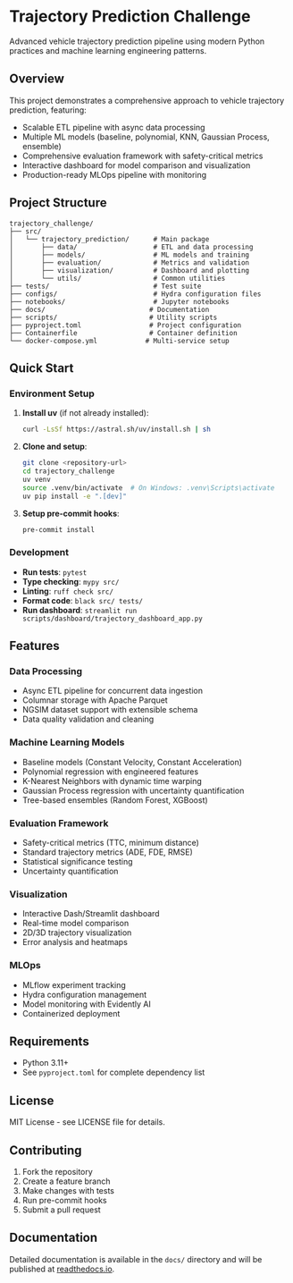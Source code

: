 # Trajectory Prediction Challenge

Advanced vehicle trajectory prediction pipeline using modern Python practices and machine learning engineering patterns.

## Overview

This project demonstrates a comprehensive approach to vehicle trajectory prediction, featuring:

- Scalable ETL pipeline with async data processing
- Multiple ML models (baseline, polynomial, KNN, Gaussian Process, ensemble)
- Comprehensive evaluation framework with safety-critical metrics
- Interactive dashboard for model comparison and visualization
- Production-ready MLOps pipeline with monitoring

## Project Structure

```
trajectory_challenge/
├── src/
│   └── trajectory_prediction/      # Main package
│       ├── data/                   # ETL and data processing
│       ├── models/                 # ML models and training
│       ├── evaluation/             # Metrics and validation
│       ├── visualization/          # Dashboard and plotting
│       └── utils/                  # Common utilities
├── tests/                          # Test suite
├── configs/                        # Hydra configuration files
├── notebooks/                      # Jupyter notebooks
├── docs/                          # Documentation
├── scripts/                       # Utility scripts
├── pyproject.toml                 # Project configuration
├── Containerfile                  # Container definition
└── docker-compose.yml            # Multi-service setup
```

## Quick Start

### Environment Setup

1. **Install uv** (if not already installed):
   ```bash
   curl -LsSf https://astral.sh/uv/install.sh | sh
   ```

2. **Clone and setup**:
   ```bash
   git clone <repository-url>
   cd trajectory_challenge
   uv venv
   source .venv/bin/activate  # On Windows: .venv\Scripts\activate
   uv pip install -e ".[dev]"
   ```

3. **Setup pre-commit hooks**:
   ```bash
   pre-commit install
   ```

### Development

- **Run tests**: `pytest`
- **Type checking**: `mypy src/`
- **Linting**: `ruff check src/`
- **Format code**: `black src/ tests/`
- **Run dashboard**: `streamlit run scripts/dashboard/trajectory_dashboard_app.py`

## Features

### Data Processing
- Async ETL pipeline for concurrent data ingestion
- Columnar storage with Apache Parquet
- NGSIM dataset support with extensible schema
- Data quality validation and cleaning

### Machine Learning Models
- Baseline models (Constant Velocity, Constant Acceleration)
- Polynomial regression with engineered features
- K-Nearest Neighbors with dynamic time warping
- Gaussian Process regression with uncertainty quantification
- Tree-based ensembles (Random Forest, XGBoost)

### Evaluation Framework
- Safety-critical metrics (TTC, minimum distance)
- Standard trajectory metrics (ADE, FDE, RMSE)
- Statistical significance testing
- Uncertainty quantification

### Visualization
- Interactive Dash/Streamlit dashboard
- Real-time model comparison
- 2D/3D trajectory visualization
- Error analysis and heatmaps

### MLOps
- MLflow experiment tracking
- Hydra configuration management
- Model monitoring with Evidently AI
- Containerized deployment

## Requirements

- Python 3.11+
- See `pyproject.toml` for complete dependency list

## License

MIT License - see LICENSE file for details.

## Contributing

1. Fork the repository
2. Create a feature branch
3. Make changes with tests
4. Run pre-commit hooks
5. Submit a pull request

## Documentation

Detailed documentation is available in the `docs/` directory and will be published at [readthedocs.io](https://trajectory-prediction.readthedocs.io).
